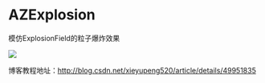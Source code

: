 # AZExplosion
模仿ExplosionField的粒子爆炸效果

![](https://github.com/Xieyupeng520/AZExplosion/blob/master/app/src/main/res/assets/azexplosion_white_bg.gif)

博客教程地址：http://blog.csdn.net/xieyupeng520/article/details/49951835
